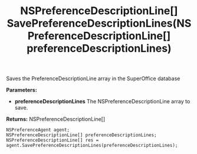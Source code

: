 ﻿---
uid: crmscript_ref_NSPreferenceAgent_SavePreferenceDescriptionLines
title: NSPreferenceDescriptionLine[] SavePreferenceDescriptionLines(NSPreferenceDescriptionLine[] preferenceDescriptionLines)
intellisense: NSPreferenceAgent.SavePreferenceDescriptionLines
keywords: NSPreferenceAgent, SavePreferenceDescriptionLines
so.topic: reference
---

Saves the PreferenceDescriptionLine array in the SuperOffice database

**Parameters:**
 - **preferenceDescriptionLines** The NSPreferenceDescriptionLine array to save.

**Returns:** NSPreferenceDescriptionLine[]

```crmscript
NSPreferenceAgent agent;
NSPreferenceDescriptionLine[] preferenceDescriptionLines;
NSPreferenceDescriptionLine[] res = agent.SavePreferenceDescriptionLines(preferenceDescriptionLines);
```

